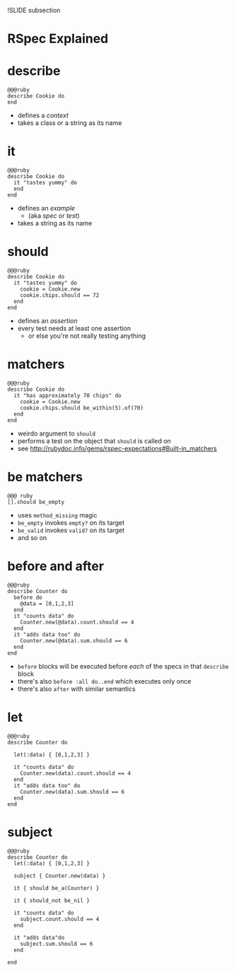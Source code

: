 !SLIDE subsection
# RSpec Explained

# describe

    @@@ruby
    describe Cookie do
    end

* defines a *context*
* takes a class or a string as its name

# it

    @@@ruby
    describe Cookie do
      it "tastes yummy" do
      end
    end

* defines an *example*
  * (aka *spec* or *test*)
* takes a string as its name

# should

    @@@ruby
    describe Cookie do
      it "tastes yummy" do
        cookie = Cookie.new
        cookie.chips.should == 72
      end
    end

* defines an *assertion*
* every test needs at least one assertion
  * or else you're not really testing anything

# matchers

    @@@ruby
    describe Cookie do
      it "has approximately 70 chips" do
        cookie = Cookie.new
        cookie.chips.should be_within(5).of(70)
      end
    end

* weirdo argument to `should`
* performs a test on the object that `should` is called on
* see <http://rubydoc.info/gems/rspec-expectations#Built-in_matchers>

# be matchers

    @@@ ruby
    [].should be_empty

* uses `method_missing` magic
* `be_empty` invokes `empty?` on its target
* `be_valid` invokes `valid?` on its target
* and so on

# before and after

    @@@ruby
    describe Counter do
      before do
        @data = [0,1,2,3]
      end
      it "counts data" do
        Counter.new(@data).count.should == 4
      end
      it "adds data too" do
        Counter.new(@data).sum.should == 6
      end
    end

* `before` blocks will be executed before *each* of the specs in that `describe` block
* there's also `before :all do..end` which executes only once
* there's also `after` with similar semantics

# let

    @@@ruby
    describe Counter do

      let(:data) { [0,1,2,3] }

      it "counts data" do
        Counter.new(data).count.should == 4
      end
      it "adds data too" do
        Counter.new(data).sum.should == 6
      end
    end

# subject

    @@@ruby
    describe Counter do
      let(:data) { [0,1,2,3] }

      subject { Counter.new(data) }

      it { should be_a(Counter) }

      it { should_not be_nil }

      it "counts data" do
        subject.count.should == 4
      end

      it "adds data"do
        subject.sum.should == 6
      end

    end















